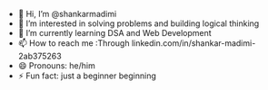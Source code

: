 - 👋 Hi, I’m @shankarmadimi
- 👀 I’m interested in solving problems and building logical thinking
- 🌱 I’m currently learning DSA and Web Development
- 📫 How to reach me :Through linkedin.com/in/shankar-madimi-2ab375263
- 😄 Pronouns: he/him
- ⚡ Fun fact: just a beginner beginning

<!---
shankarmadimi/shankarmadimi is a ✨ special ✨ repository because its `README.md` (this file) appears on your GitHub profile.
You can click the Preview link to take a look at your changes.
--->
